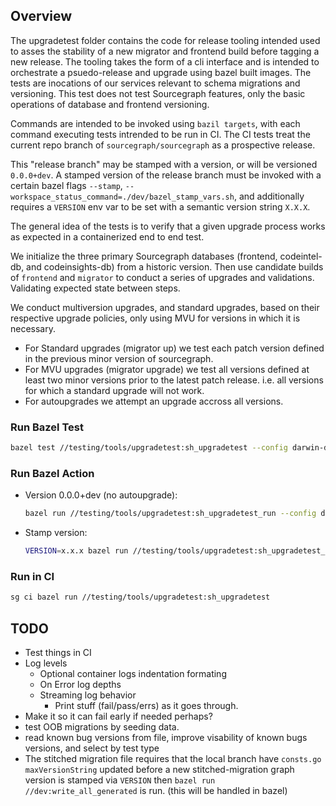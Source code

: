 ## Overview
The upgradetest folder contains the code for release tooling intended used to asses the stability of a new migrator and frontend build before tagging a new release. 
The tooling takes the form of a cli interface and is intended to orchestrate a psuedo-release and upgrade using bazel built images. The tests are  inocations of our services relevant to schema migrations and versioning. 
This test does not test Sourcegraph features, only the basic operations of database and frontend versioning.

Commands are intended to be invoked using `bazil targets`, with each command executing tests intrended to be run in CI. The CI tests treat the current repo branch of `sourcegraph/sourcegraph` as a prospective release. 

This "release branch" may be stamped with a version, or will be versioned `0.0.0+dev`. A stamped version of the release branch must be invoked with a certain bazel flags `--stamp`, `--workspace_status_command=./dev/bazel_stamp_vars.sh`,
and additionally requires a `VERSION` env var to be set with a semantic version string `X.X.X`. 

The general idea of the tests is to verify that a given upgrade process works as expected in a containerized end to end test.

We initialize the three primary Sourcegraph databases (frontend, codeintel-db, and codeinsights-db) from a historic version. Then use candidate builds of `frontend` and `migrator` to conduct a series of upgrades and validations. Validating expected state between steps.

We conduct multiversion upgrades, and standard upgrades, based on their respective upgrade policies, only using MVU for versions in which it is necessary.
- For Standard upgrades (migrator up) we test each patch version defined in the previous minor version of sourcegraph.
- For MVU upgrades (migrator upgrade) we test all versions defined at least two minor versions prior to the latest patch release. i.e. all versions for which a standard upgrade will not work.
- For autoupgrades we attempt an upgrade accross all versions.

### Run Bazel Test
```bash
bazel test //testing/tools/upgradetest:sh_upgradetest --config darwin-docker -- <test args>
```

### Run Bazel Action
- Version 0.0.0+dev (no autoupgrade):
  ```bash
  bazel run //testing/tools/upgradetest:sh_upgradetest_run --config darwin-docker -- <command>
  ```
- Stamp version:
  ```bash
  VERSION=x.x.x bazel run //testing/tools/upgradetest:sh_upgradetest_run --config darwin-docker --stamp --workspace_status_command=./dev/bazel_stamp_vars.sh -- <command>
  ```
### Run in CI
```bash
sg ci bazel run //testing/tools/upgradetest:sh_upgradetest
```
## TODO
- Test things in CI
- Log levels
  - Optional container logs indentation formating
  - On Error log depths
  - Streaming log behavior
    - Print stuff (fail/pass/errs) as it goes through.
- Make it so it can fail early if needed perhaps?
- test OOB migrations by seeding data.
- read known bug versions from file, improve visability of known bugs versions, and select by test type
- The stitched migration file requires that the local branch have `consts.go` `maxVersionString` updated before a new stitched-migration graph version is stamped via `VERSION` then `bazel run //dev:write_all_generated` is run. (this will be handled in bazel)
